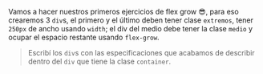 Vamos a hacer nuestros primeros ejercicios de flex grow :sunglasses:, para eso crearemos 3 `div`s, el primero y el último deben tener clase `extremos`, tener `250px` de ancho usando `width`; el div del medio debe tener la clase `medio` y  ocupar el espacio restante usando `flex-grow`.

> Escribí los `div`s con las especificaciones que acabamos de describir dentro del `div` que tiene la clase `container`.